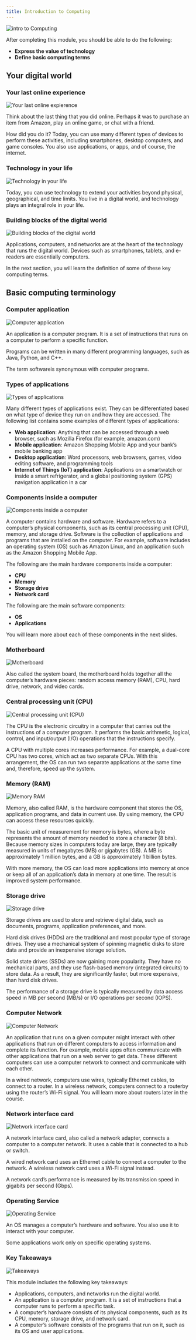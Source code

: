 ```yaml
---
title: Introduction to Computing
---
```

![intro to Computing](../../../assets/intro_computing/intro.png)

After completing this module, you should be able to do the following:

- **Express the value of technology**
- **Define basic computing terms**

## Your digital world

### Your last online experience

![Your last online expierence](../../../assets/intro_computing/online_exp.png)

Think about the last thing that you did online. Perhaps it was to purchase an item from Amazon, play an online game, or chat with a friend.

How did you do it? Today, you can use many different types of devices to perform these activities, including smartphones, desktop computers, and game consoles. You also use applications, or apps, and of course, the internet.

### Technology in your life

![Technology in your life](../../../assets/intro_computing/techno_life.png)

Today, you can use technology to extend your activities beyond physical, geographical, and time limits. You live in a digital world, and technology plays an integral role in your life.

### Building blocks of the digital world

![Building blocks of the digital world](../../../assets/intro_computing/building_blocks.png)

Applications, computers, and networks are at the heart of the technology that runs the digital world. Devices such as smartphones, tablets, and e-readers are essentially computers.

In the next section, you will learn the definition of some of these key computing terms.

## Basic computing terminology

### Computer application

![Computer application](../../../assets/intro_computing/pc_app.png)

An application is a computer program. It is a set of instructions that runs on a computer to perform a specific function.

Programs can be written in many different programming languages, such as Java, Python, and C++.

The term softwareis synonymous with computer programs.

### Types of applications

![Types of applications](../../../assets/intro_computing/app_types.png)

Many different types of applications exist. They can be differentiated based on what type of device they run on and how they are accessed. The following list contains some examples of different types of applications:

- **Web application**: Anything that can be accessed through a web browser, such as Mozilla Firefox (for example, amazon.com)
- **Mobile application**: Amazon Shopping Mobile App and your bank’s mobile banking app
- **Desktop application**: Word processors, web browsers, games, video editing software, and programming tools
- **Internet of Things (IoT) application**: Applications on a smartwatch or inside a smart refrigerator, and a global positioning system (GPS) navigation application in a car

### Components inside a computer

![Components inside a computer](../../../assets/intro_computing/inside_components.png)

A computer contains hardware and software. Hardware refers to a computer’s physical components, such as its central processing unit (CPU), memory, and storage drive. Software is the collection of applications and programs that are installed on the computer. For example, software includes an operating system (OS) such as Amazon Linux, and an application such as the Amazon Shopping Mobile App.

The following are the main hardware components inside a computer:

- **CPU**
- **Memory**
- **Storage drive**
- **Network card**

The following are the main software components:

- **OS**
- **Applications**

You will learn more about each of these components in the next slides.

### Motherboard

![Motherboard](../../../assets/intro_computing/motherboard.png)

Also called the system board, the motherboard holds together all the computer’s hardware pieces: random access memory (RAM), CPU, hard drive, network, and video cards.

### Central processing unit (CPU)

![Central processing unit (CPU)](../../../assets/intro_computing/cpu.png)

The CPU is the electronic circuitry in a computer that carries out the instructions of a computer program. It performs the basic arithmetic, logical, control, and input/output (I/O) operations that the instructions specify.

A CPU with multiple cores increases performance. For example, a dual-core CPU has two cores, which act as two separate CPUs. With this arrangement, the OS can run two separate applications at the same time and, therefore, speed up the system.

### Memory (RAM)

![Memory RAM](../../../assets/intro_computing/memory.png)

Memory, also called RAM, is the hardware component that stores the OS, application programs, and data in current use. By using memory, the CPU can access these resources quickly.

The basic unit of measurement for memory is bytes, where a byte represents the amount of memory needed to store a character (8 bits). Because memory sizes in computers today are large, they are typically measured in units of megabytes (MB) or gigabytes (GB). A MB is approximately 1 million bytes, and a GB is approximately 1 billion bytes.

With more memory, the OS can load more applications into memory at once or keep all of an application’s data in memory at one time. The result is improved system performance.

### Storage drive

![Storage drive](../../../assets/intro_computing/storage.png)

Storage drives are used to store and retrieve digital data, such as documents, programs, application preferences, and more.

Hard disk drives (HDDs) are the traditional and most popular type of storage drives. They use a mechanical system of spinning magnetic disks to store data and provide an inexpensive storage solution.

Solid state drives (SSDs) are now gaining more popularity. They have no mechanical parts, and they use flash-based memory (integrated circuits) to store data. As a result, they are significantly faster, but more expensive, than hard disk drives.

The performance of a storage drive is typically measured by data access speed in MB per second (MB/s) or I/O operations per second (IOPS).

### Computer Network

![Computer Network](../../../assets/intro_computing/network.png)

An application that runs on a given computer might interact with other applications that run on different computers to access information and complete its function. For example, mobile apps often communicate with other applications that run on a web server to get data. These different computers can use a computer network to connect and communicate with each other.

In a wired network, computers use wires, typically Ethernet cables, to connect to a router. In a wireless network, computers connect to a routerby using the router’s Wi-Fi signal. You will learn more about routers later in the course.

### Network interface card

![Network interface card](../../../assets/intro_computing/network_card.png)

A network interface card, also called a network adapter, connects a computer to a computer network. It uses a cable that is connected to a hub or switch.

A wired network card uses an Ethernet cable to connect a computer to the network. A wireless network card uses a Wi-Fi signal instead.

A network card’s performance is measured by its transmission speed in gigabits per second (Gbps).

### Operating Service

![Operating Service](../../../assets/intro_computing/os.png)

An OS manages a computer’s hardware and software. You also use it to interact with your computer.

Some applications work only on specific operating systems.

### Key Takeaways

![Takeaways](../../../assets/intro_computing/takeaways.png)

This module includes the following key takeaways:

- Applications, computers, and networks run the digital world.
- An application is a computer program. It is a set of instructions that a computer runs to perform a specific task.
- A computer’s hardware consists of its physical components, such as its CPU, memory, storage drive, and network card.
- A computer’s software consists of the programs that run on it, such as its OS and user applications.
